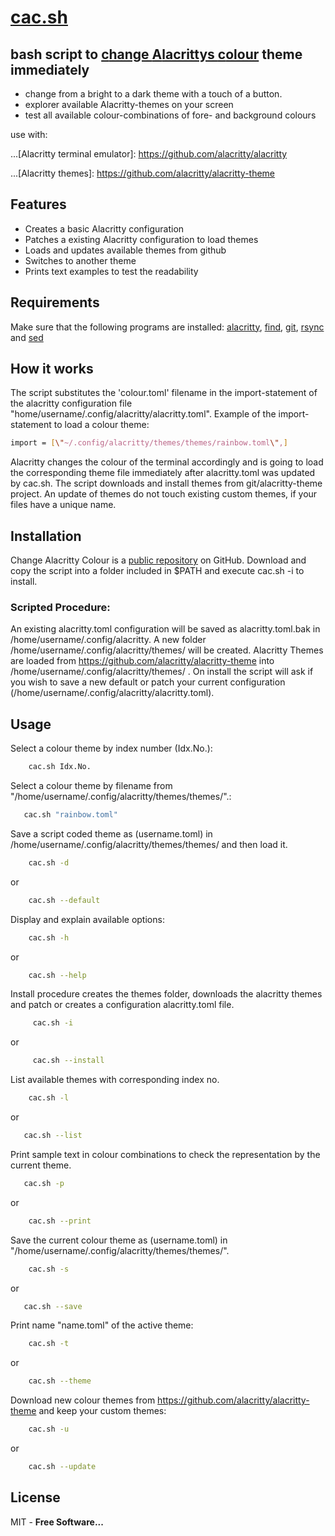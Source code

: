 ﻿# [cac.sh][cac]
## bash script to [**c**hange **A**lacrittys **c**olour][cac] theme immediately

- change from a bright to a dark theme with a touch of a button. 
- explorer available Alacritty-themes on your screen 
- test all available colour-combinations of fore- and background colours

use with:

...[Alacritty terminal emulator]: https://github.com/alacritty/alacritty

...[Alacritty themes]: https://github.com/alacritty/alacritty-theme


## Features

- Creates a basic Alacritty configuration
- Patches a existing Alacritty configuration to load themes
- Loads and updates available themes from github
- Switches to another theme
- Prints text examples to test the readability

## Requirements
Make sure that the following programs are installed:
 [alacritty][Ate], [find][find], [git][git], [rsync][rsync] and [sed][sed]

## How it works

The script substitutes the 'colour.toml' filename in the import-statement of the alacritty configuration file "home/username/.config/alacritty/alacritty.toml". 
Example of the import-statement to load a colour theme: 
```sh
import = [\"~/.config/alacritty/themes/themes/rainbow.toml\",]
```
Alacritty changes the colour of the terminal accordingly and is going to load the corresponding theme file immediately after alacritty.toml was updated by cac.sh. 
The script downloads and install themes from git/alacritty-theme project. An update of themes do not touch existing custom themes, if your files have a unique name.
## Installation
Change Alacritty Colour is a [public repository][cac]  on GitHub.
Download and copy the script into a folder included in $PATH and execute cac.sh -i to install.
### Scripted Procedure: 
An existing alacritty.toml configuration will be saved as alacritty.toml.bak in /home/username/.config/alacritty. A new folder /home/username/.config/alacritty/themes/ will be created. Alacritty Themes are loaded from https://github.com/alacritty/alacritty-theme into /home/username/.config/alacritty/themes/ .
On install the script will ask if you wish to save a new default or patch your current configuration (/home/username/.config/alacritty/alacritty.toml).

## Usage
Select a colour theme by index number (Idx.No.):
```sh 
    cac.sh Idx.No.
```
Select a colour theme by filename from "/home/username/.config/alacritty/themes/themes/".:            
 ```sh
    cac.sh "rainbow.toml" 
```                                   
Save a script coded theme as (username.toml) in /home/username/.config/alacritty/themes/themes/ and then load it.
```sh
    cac.sh -d
  ```
   or
```sh
    cac.sh --default
```
Display and explain available options:
```sh
    cac.sh -h
```
   or
```sh
    cac.sh --help
```
Install procedure creates the themes folder, downloads the alacritty themes
and patch or creates a configuration alacritty.toml file.
```sh
     cac.sh -i
```
   or
```sh
     cac.sh --install
```
List available themes with corresponding index no.
```sh
    cac.sh -l
```
   or
 ```sh  
    cac.sh --list
```
 Print sample text in colour combinations to check the representation by the current theme.
 ```sh
    cac.sh -p
```
   or
```sh
    cac.sh --print
```                                   
Save the current colour theme as (username.toml) in "/home/username/.config/alacritty/themes/themes/".
```sh
    cac.sh -s
```
   or
 ```sh   
    cac.sh --save
```                                       
Print name "name.toml" of the active theme:
```sh
    cac.sh -t
```
   or
```sh   
    cac.sh --theme
```
Download new colour themes from https://github.com/alacritty/alacritty-theme and keep your custom themes:
```sh
    cac.sh -u
```
   or
```sh 
    cac.sh --update
```
## License

MIT - **Free Software...**

[//]: #
   [Ate]: <https://github.com/alacritty/alacritty>
   [find]: <https://man7.org/linux/man-pages/man1/find.1.html>
   [sed]: <https://man7.org/linux/man-pages/man1/sed.1.html>
   [rsync]: <https://man7.org/linux/man-pages/man1/rsync.1.html>
   [git]: <https://man7.org/linux/man-pages/man1/git.1.html>
   [cac]: <https://github.com/zephs1969/cac>
  
